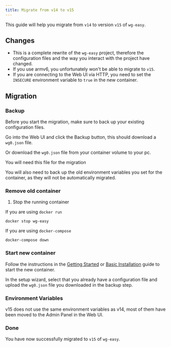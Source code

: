 ```yaml
---
title: Migrate from v14 to v15
---
```


This guide will help you migrate from `v14` to version `v15` of `wg-easy`.

## Changes

- This is a complete rewrite of the `wg-easy` project, therefore the configuration files and the way you interact with the project have changed.
- If you use armv6, you unfortunately won't be able to migrate to `v15`.
- If you are connecting to the Web UI via HTTP, you need to set the `INSECURE` environment variable to `true` in the new container.

## Migration

### Backup

Before you start the migration, make sure to back up your existing configuration files.

Go into the Web UI and click the Backup button, this should download a `wg0.json` file.

Or download the `wg0.json` file from your container volume to your pc.

You will need this file for the migration

You will also need to back up the old environment variables you set for the container, as they will not be automatically migrated.

### Remove old container

1. Stop the running container

If you are using `docker run`

```shell
docker stop wg-easy
```

If you are using `docker-compose`

```shell
docker-compose down
```

### Start new container

Follow the instructions in the [Getting Started][docs-getting-started] or [Basic Installation][docs-examples] guide to start the new container.

In the setup wizard, select that you already have a configuration file and upload the `wg0.json` file you downloaded in the backup step.

[docs-getting-started]: ../../getting-started.md
[docs-examples]: ../../examples/tutorials/basic-installation.md

### Environment Variables

v15 does not use the same environment variables as v14, most of them have been moved to the Admin Panel in the Web UI.

### Done

You have now successfully migrated to `v15` of `wg-easy`.
